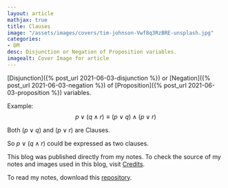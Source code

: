 ```yaml
---
layout: article
mathjax: true
title: Clauses
image: "/assets/images/covers/tim-johnson-Vwf8q3RzBRE-unsplash.jpg"
categories:
- DM
desc: Disjunction or Negation of Proposition variables. 
imagealt: Cover Image for article
---
```


[Disjunction]({% post_url 2021-06-03-disjunction %}) or [Negation]({% post_url 2021-06-03-negation %}) of [Proposition]({% post_url 2021-06-03-proposition %}) variables.

Example:
$$p \vee (q \wedge r) \equiv (p \vee q) \wedge (p \vee r)$$
























































































































































































































































































































































































































Both $(p \vee q)$ and $(p \vee r)$ are Clauses.
























































































































































































































































































































































































































So $p \vee (q \wedge r)$ could be expressed as two clauses.

























































































































































































































































































































































































































This blog was published directly from my notes.
To check the source of my notes and images used in this blog, visit <a href="/credits.html" target="_blank">Credits</a>.

To read my notes, download this <a href="https://github.com/bovem/CS" target="blank">repository</a>.
